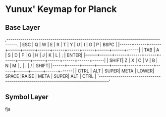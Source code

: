 # Yunux' Keymap for Planck

## Base Layer



,-----------------------------------------------------------------------------------.
| ESC  |   Q  |   W  |   E  |   R  |   T  |   Y  |   U  |   I  |   O  |   P  | BSPC |
|------+------+------+------+------+------+------+------+------+------+------+------|
| TAB  |   A  |   S  |   D  |   F  |   G  |   H  |   J  |   K  |   L  |   ;  | ENTER|
|------+------+------+------+------+------+------+------+------+------+------+------|
| SHIFT|   Z  |   X  |   C  |   V  |   B  |   N  |   M  |   ,  |   .  |   /  | SHIFT|
|------+------+------+------+------+------+------+------+------+------+------+------|
| CTRL | ALT  | SUPER| META | LOWER|    SPACE    |RAISE | META | SUPER| ALT  | CTRL |
`-----------------------------------------------------------------------------------'


## Symbol Layer

fja